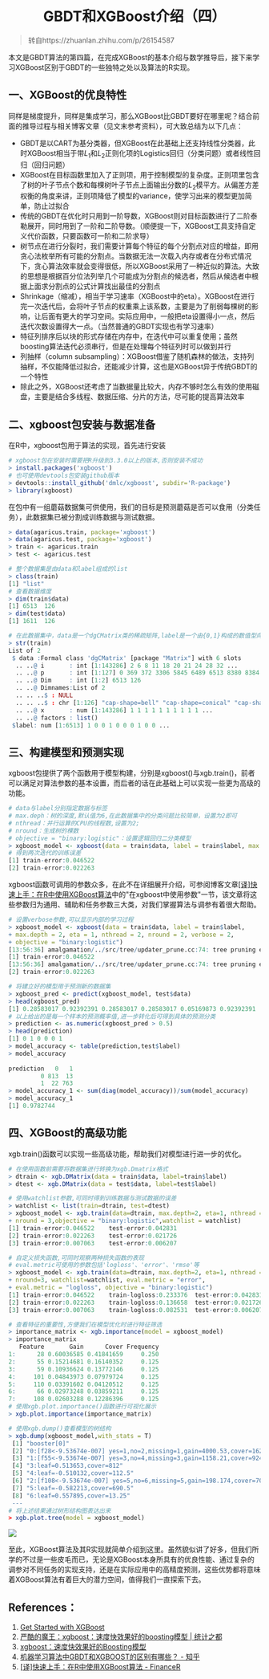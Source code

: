 <!-- 
---
title: "GBDT和XGBoost介绍（四）"    
author:     
date: February 18, 2019    

toc:    
  depth_from: 1    
  depth_to: 6    
  ordered: false    
---
-->
# <center>GBDT和XGBoost介绍（四）</center>  
 

>转自https://zhuanlan.zhihu.com/p/26154587

本文是GBDT算法的第四篇，在完成XGBoost的基本介绍与数学推导后，接下来学习XGBoost区别于GBDT的一些独特之处以及算法的R实现。    

## 一、XGBoost的优良特性
同样是梯度提升，同样是集成学习，那么XGBoost比GBDT要好在哪里呢？结合前面的推导过程与相关博客文章（见文末参考资料），可大致总结为以下几点：

- GBDT是以CART为基分类器，但XGBoost在此基础上还支持线性分类器，此时XGBoost相当于带$L_1$和$L_2$正则化项的Logistics回归（分类问题）或者线性回归（回归问题）
- XGBoost在目标函数里加入了正则项，用于控制模型的复杂度。正则项里包含了树的叶子节点个数和每棵树叶子节点上面输出分数的$L_2$模平方。从偏差方差权衡的角度来讲，正则项降低了模型的variance，使学习出来的模型更加简单，防止过拟合
- 传统的GBDT在优化时只用到一阶导数，XGBoost则对目标函数进行了二阶泰勒展开，同时用到了一阶和二阶导数。（顺便提一下，XGBoost工具支持自定义代价函数，只要函数可一阶和二阶求导）
- 树节点在进行分裂时，我们需要计算每个特征的每个分割点对应的增益，即用贪心法枚举所有可能的分割点。当数据无法一次载入内存或者在分布式情况下，贪心算法效率就会变得很低，所以XGBoost采用了一种近似的算法。大致的思想是根据百分位法列举几个可能成为分割点的候选者，然后从候选者中根据上面求分割点的公式计算找出最佳的分割点
- Shrinkage（缩减），相当于学习速率（XGBoost中的eta）。XGBoost在进行完一次迭代后，会将叶子节点的权重乘上该系数，主要是为了削弱每棵树的影响，让后面有更大的学习空间。实际应用中，一般把eta设置得小一点，然后迭代次数设置得大一点。（当然普通的GBDT实现也有学习速率）
- 特征列排序后以块的形式存储在内存中，在迭代中可以重复使用；虽然boosting算法迭代必须串行，但是在处理每个特征列时可以做到并行
- 列抽样（column subsampling）：XGBoost借鉴了随机森林的做法，支持列抽样，不仅能降低过拟合，还能减少计算，这也是XGBoost异于传统GBDT的一个特性
- 除此之外，XGBoost还考虑了当数据量比较大，内存不够时怎么有效的使用磁盘，主要是结合多线程、数据压缩、分片的方法，尽可能的提高算法效率    


## 二、xgboost包安装与数据准备  
在R中，xgboost包用于算法的实现，首先进行安装
```r
# xgboost包在安装时需要把R升级到3.3.0以上的版本,否则安装不成功
> install.packages('xgboost')
# 也可使用devtools包安装github版本
> devtools::install_github('dmlc/xgboost', subdir='R-package')
> library(xgboost)
```    
在包中有一组蘑菇数据集可供使用，我们的目标是预测蘑菇是否可以食用（分类任务），此数据集已被分割成训练数据与测试数据。
```r
> data(agaricus.train, package='xgboost')
> data(agaricus.test, package='xgboost')
> train <- agaricus.train 
> test <- agaricus.test
```

```r
# 整个数据集是由data和label组成的list
> class(train)
[1] "list"
# 查看数据维度
> dim(train$data)
[1] 6513  126
> dim(test$data)
[1] 1611  126
```

```r
# 在此数据集中，data是一个dgCMatrix类的稀疏矩阵,label是一个由{0,1}构成的数值型向量
> str(train)
List of 2
 $ data :Formal class 'dgCMatrix' [package "Matrix"] with 6 slots
  .. ..@ i       : int [1:143286] 2 6 8 11 18 20 21 24 28 32 ...
  .. ..@ p       : int [1:127] 0 369 372 3306 5845 6489 6513 8380 8384 10991 ...
  .. ..@ Dim     : int [1:2] 6513 126
  .. ..@ Dimnames:List of 2
  .. .. ..$ : NULL
  .. .. ..$ : chr [1:126] "cap-shape=bell" "cap-shape=conical" "cap-shape=convex" "cap-shape=flat" ...
  .. ..@ x       : num [1:143286] 1 1 1 1 1 1 1 1 1 1 ...
  .. ..@ factors : list()
 $label: num [1:6513] 1 0 0 1 0 0 0 1 0 0 ...
```     


## 三、构建模型和预测实现      
xgboost包提供了两个函数用于模型构建，分别是xgboost()与xgb.train()，前者可以满足对算法参数的基本设置，而后者的话在此基础上可以实现一些更为高级的功能。    
```r
# data与label分别指定数据与标签   
# max.deph：树的深度,默认值为6,在此数据集中的分类问题比较简单，设置为2即可   
# nthread：并行运算的CPU的线程数,设置为2;   
# nround：生成树的棵数   
# objective = "binary:logistic"：设置逻辑回归二分类模型   
> xgboost_model <- xgboost(data = train$data, label = train$label, max.depth = 2, eta = 1, nthread = 2, nround = 2, objective = "binary:logistic")   
# 得到两次迭代的训练误差   
[1]	train-error:0.046522
[2]	train-error:0.022263
```      

xgboost函数可调用的参数众多，在此不在详细展开介绍，可参阅博客文章[[译]快速上手：在R中使用XGBoost算法](https://segmentfault.com/a/1190000004421821#articleHeader7)中的"在xgboost中使用参数"一节，该文章将这些参数归为通用、辅助和任务参数三大类，对我们掌握算法与调参有着很大帮助。    

```r
# 设置verbose参数,可以显示内部的学习过程   
> xgboost_model <- xgboost(data = train$data, label = train$label, 
+ max.depth = 2, eta = 1, nthread = 2, nround = 2, verbose = 2,
+ objective = "binary:logistic")
[13:56:36] amalgamation/../src/tree/updater_prune.cc:74: tree pruning end, 1 roots, 6 extra nodes, 0 pruned nodes, max_depth=2
[1]	train-error:0.046522 
[13:56:36] amalgamation/../src/tree/updater_prune.cc:74: tree pruning end, 1 roots, 4 extra nodes, 0 pruned nodes, max_depth=2
[2]	train-error:0.022263
```    


```r
# 将建立好的模型用于预测新的数据集
> xgboost_pred <- predict(xgboost_model, test$data)
> head(xgboost_pred)
[1] 0.28583017 0.92392391 0.28583017 0.28583017 0.05169873 0.92392391
# 以上给出的是每一个样本的预测概率值,进一步转化后可得到具体的预测分类
> prediction <- as.numeric(xgboost_pred > 0.5)
> head(prediction)
[1] 0 1 0 0 0 1
> model_accuracy <- table(prediction,test$label)
> model_accuracy
          
prediction   0   1
         0 813  13
         1  22 763
> model_accuracy_1 <- sum(diag(model_accuracy))/sum(model_accuracy)
> model_accuracy_1
[1] 0.9782744
```

## 四、XGBoost的高级功能
xgb.train()函数可以实现一些高级功能，帮助我们对模型进行进一步的优化。
```r
# 在使用函数前需要将数据集进行转换为xgb.Dmatrix格式   
> dtrain <- xgb.DMatrix(data = train$data, label=train$label)   
> dtest <- xgb.DMatrix(data = test$data, label=test$label)   
```   

```r
# 使用watchlist参数,可同时得到训练数据与测试数据的误差
> watchlist <- list(train=dtrain, test=dtest)
> xgboost_model <- xgb.train(data=dtrain, max.depth=2, eta=1, nthread = 2,
+ nround = 3,objective = "binary:logistic",watchlist = watchlist)
[1]	train-error:0.046522	test-error:0.042831 
[2]	train-error:0.022263	test-error:0.021726
[3]	train-error:0.007063	test-error:0.006207
```

```r
# 自定义损失函数,可同时观察两种损失函数的表现
# eval.metric可使用的参数包括'logloss'、'error'、'rmse'等
> xgboost_model <- xgb.train(data=dtrain, max.depth=2, eta=1, nthread = 2,
+ nround=3, watchlist=watchlist, eval.metric = "error", 
+ eval.metric = "logloss", objective = "binary:logistic")
[1]	train-error:0.046522	train-logloss:0.233376	test-error:0.042831	test-logloss:0.226686 
[2]	train-error:0.022263	train-logloss:0.136658	test-error:0.021726	test-logloss:0.137874 
[3]	train-error:0.007063	train-logloss:0.082531	test-error:0.006207	test-logloss:0.080461   
```   

```r
# 查看特征的重要性,方便我们在模型优化时进行特征筛选
> importance_matrix <- xgb.importance(model = xgboost_model)
> importance_matrix
   Feature       Gain      Cover Frequency
1:      28 0.60036585 0.41841659     0.250
2:      55 0.15214681 0.16140352     0.125
3:      59 0.10936624 0.13772146     0.125
4:     101 0.04843973 0.07979724     0.125
5:     110 0.03391602 0.04120512     0.125
6:      66 0.02973248 0.03859211     0.125
7:     108 0.02603288 0.12286396     0.125
# 使用xgb.plot.importance()函数进行可视化展示
> xgb.plot.importance(importance_matrix)
```   


```r
# 使用xgb.dump()查看模型的树结构
> xgb.dump(xgboost_model,with_stats = T)
 [1] "booster[0]"                                                            
 [2] "0:[f28<-9.53674e-007] yes=1,no=2,missing=1,gain=4000.53,cover=1628.25" 
 [3] "1:[f55<-9.53674e-007] yes=3,no=4,missing=3,gain=1158.21,cover=924.5"   
 [4] "3:leaf=0.513653,cover=812"                                             
 [5] "4:leaf=-0.510132,cover=112.5"                                          
 [6] "2:[f108<-9.53674e-007] yes=5,no=6,missing=5,gain=198.174,cover=703.75" 
 [7] "5:leaf=-0.582213,cover=690.5"                                          
 [8] "6:leaf=0.557895,cover=13.25"   
 ---
# 将上述结果通过树形结构图表达出来    
> xgb.plot.tree(model = xgboost_model)    
```      
<img src=./pictures/gbdt_12.jpg>   

至此，XGBoost算法及其R实现就简单介绍到这里。虽然貌似讲了好多，但我们所学的不过是一些皮毛而已，无论是XGBoost本身所具有的优良性能、通过复杂的调参对不同任务的实现支持，还是在实际应用中的高精度预测，这些优势都将意味着XGBoost算法有着巨大的潜力空间，值得我们一直探索下去。    


## References：

1. [Get Started with XGBoost](https://xgboost.readthedocs.io/en/latest/get_started/index.html#r)
2. [严酷的魔王：xgboost：速度快效果好的boosting模型 | 统计之都](https://cosx.org/2015/03/xgboost)
3. [xgboost：速度快效果好的Boosting模型](https://mp.weixin.qq.com/s?__biz=MzI1NDMyMjgyMA==&mid=2247483764&idx=1&sn=2cbaf871c9f4579cefe34b3805a22557&mpshare=1&scene=24&srcid=0326t6677DyczoesfFZwX9kl#rd)
4. [机器学习算法中GBDT和XGBOOST的区别有哪些？ - 知乎](https://www.zhihu.com/question/41354392)
5. [[译]快速上手：在R中使用XGBoost算法 - FinanceR](https://segmentfault.com/a/1190000004421821#articleHeader9)